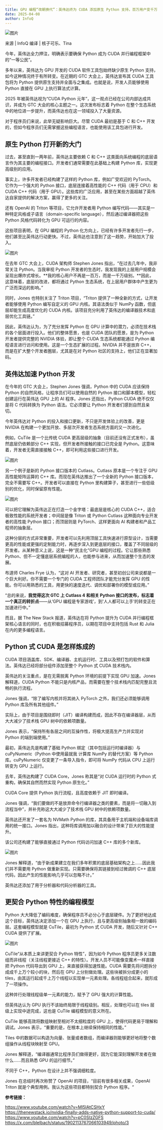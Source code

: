```yaml
---
title: GPU 编程“改朝换代”：英伟达终为 CUDA 添加原生 Python 支持，百万用户变千万？
date: 2025-04-08
author: InfoQ
---
```

![图片](https://ai.programnotes.cn/img/ai/5d8e3d8cb02bb33580aeefac6a437db4.gif)  

来源 | InfoQ  编译 | 核子可乐、Tina  

今年，英伟达全力押注，明确表示要确保 Python 成为 CUDA 并行编程框架中的“一等公民”。

多年以来，英伟达为 GPU 开发的 CUDA 软件工具包始终缺少原生 Python 支持，如今这种情况终于有所转变。在近期的 GTC 大会上，英伟达宣布其 CUDA 工具包将为 Python 提供原生支持并全面与之集成。也就是说，开发人员能够使用 Python 直接在 GPU 上执行算法式计算。

2025 年被英伟达视为“CUDA Python 元年”，这一观点已经在公司内部达成共识，并成为 GTC 大会的核心主题之一。这次发布标志着 Python 在整个生态系统中的地位进一步提升，而英伟达也在这一领域投入了大量资源。

对于程序员们来说，此举无疑影响巨大。尽管 CUDA 最初是基于 C 和 C++ 开发的，但如今程序员们无需掌握这些编程语言，也能使用该工具包进行开发。

## 原生 Python 打开新的大门

过去，甚至直到一两年前，英伟达主要依赖 C 和 C++ 这类面向系统编程的底层语言作为其主要的编程接口。开发者们通常需要在此基础上构建 Python 库，实现更高级别的应用。

事实上，许多开发者已经构建了这样的 Python 库，例如广受欢迎的 PyTorch。它作为一个强大的 Python 接口，底层连接着高性能的 C++ 代码（用于 CPU）和 CUDA C++ 代码（用于 GPU）。这些库的广泛应用，甚至在某些方面超越了英伟达自家提供的解决方案，赢得了更多的关注。

还有 OpenAI 的 Triton 等项目，它允许开发者用 Python 编写代码——其实是一种特定风格或子语言（domain-specific language），然后通过编译器把这些 Python 风格代码转化为 GPU 可运行的内容。

这些项目表明，在 GPU 编程的 Python 化方向上，已经有许多开发者先行一步，他们甚至比英伟达行动更快。不过，英伟达也注意到了这一趋势，开始加大了投入。

![图片](https://ai.programnotes.cn/img/ai/a35f24eb898bf1c7e5268d1b1adf0724.jpeg)  

在去年 GTC 大会上，CUDA 架构师 Stephen Jones 指出，“在过去几年中，我非常关注 Python。当我审视 Python 开发者的生态时，我发现我的上层用户规模会呈现出爆炸式增长。**我的核心用户不再是一百万，而是一千万级别。**因此，这意味着，底层的改进，都将通过 Python 生态系统，在上层用户群体中产生更为广泛而深远的影响。”

同时，Jones 也特别关注了 Triton 项目，“Triton 提供了一种全新的方式，让开发者能够使用 Python 编写自定义的 GPU 内核。其语法类似于 NumPy 函数，但底层却能生成高度优化的 CUDA 内核。该项目充分利用了英伟达的编译器技术和底层优化工具链。”

因此，英伟达认为，为了充分发挥 Python 在 GPU 计算中的潜力，必须在技术栈的各个层面进行投入。他们的整体愿景，也是 CUDA 团队的愿景，是为 Python 开发者提供完整的 NVIDIA 体验，即让整个 CUDA 生态系统都能通过 Python 编程语言进行访问和使用。这是一个生态扩展的过程。NVIDIA 并不是放弃 C++，而是在扩大整个开发者圈层，尤其是在对 Python 社区的支持上，他们正在显著加码。


## 英伟达加速 Python 开发

在今年的 GTC 大会上，Stephen Jones 强调，Python 中的 CUDA 应该保持 Python 的自然风格，让程序员们可以使用自然的 Python 接口和脚本模型，轻松创建运行在英伟达 GPU 上的 AI 程序。Jones 还指出，Python CUDA 绝不仅仅是将 C 代码转换为 Python 语法。它必须要让 Python 开发者们感到自然且亲切。

今年英伟达对 Python 的投入和接口更新，不只是开发体验上的改善，更是 NVIDIA 在构建一个更加开放、多层次开发者生态系统方面的又一次进化。

例如，CuTile 是一个比传统 CUDA 更高层级的抽象（目前还没有正式发布），虽然底层仍依赖部分 C++ 实现，但开发者所接触的接口已完全是 Python。这意味着，开发者无需直接接触 C++，即可利用这些接口进行开发。

![图片](https://ai.programnotes.cn/img/ai/d46fa62d0695cdbdd994d69a43170349.jpeg)  

另一个例子是新的 Python 接口版本的 Cutlass。Cutlass 原本是一个专注于 GPU 高性能矩阵运算的 C++ 库。而现在英伟达推出了一个全新的 Python 接口版本，完全不需要写 C++。开发者可以直接在 Python 里构建算子，甚至进行一些低级别的优化，同时保留原有性能。

![图片](https://ai.programnotes.cn/img/ai/c0accb659a8b0083c5cbadf1f5c022fe.jpeg)  

可以把它理解为英伟达正在打造一个金字塔：最底层是核心的 CUDA C++，适合极致性能的系统开发者；中间层是像 Triton 或 Python Cutlass 这种面向专业开发者的高性能 Python 接口；而顶层则是 PyTorch、这样更面向 AI 构建者和产品工程师的抽象层。

这种分层的方式非常重要，开发者可以先利用顶层工具快速进行原型设计，当需要更高的性能或更强的定制能力时，再逐步深入到更底层的接口，覆盖了不同层级的开发者。从某种意义上说，这是一种“民主化”GPU 编程的过程。它让那些熟悉 Python、但不一定懂底层系统编程的人，也能参与进来，从而加速整个生态的发展。

布道师 Charles Frye 认为，“这对 AI 开发者、研究者，甚至初创公司来说都是一个巨大利好。你不需要一个专门的 CUDA 工程师团队才能充分发挥 GPU 的性能。你可以用熟悉的工具，用更快的速度迭代、调优和部署你的模型或应用。”

“总的来说，**我觉得这次 GTC 上 Cutlass 4 和相关 Python 接口的发布，标志着一个真正的转折点**——从‘GPU 编程是专家游戏’，到‘人人都可以上手’的转变正在加速进行中。”

而且，据 The New Stack 报道，英伟达在将 Python 提升为 CUDA 并行编程框架核心语言的同时，也在积极招募程序员，以期在项目中支持包括 Rust 和 Julia 在内的更多编程语言。


## Python 式 CUDA 是怎样炼成的

CUDA 项目涵盖库、SDK、编译器、主机运行时、工具以及预打包的软件和算法。英伟达已经将部分组件添加至整个 Python 式 CUDA 技术栈内。

英伟达的关注重点，是在无需脱离 Python 环境的前提下实现 GPU 加速。Jones 解释道，CUDA Python 不能只是内核产品，而需要在整个技术栈内匹配完整且流畅的执行流程。

Jones 强调，“除了编写内核并将其纳入 PyTorch 之外，我们还必须能够调用 Python 库及所有其他组件。”

实际上，由于项目是围绕即时（JIT）编译构建而成，因此不存在编译器层，从而大大减少了技术栈 GPU 树中的依赖项数量。

Jones 表示，“保持所有各层之间的互操作性，将极大提高生产力并实现对 Python 的端到端使用。”

最初，英伟达先是构建了基础 Python 绑定（其中包括运行时编译器）与 cuPyNumeric（Python 中使用最就我 计算库 NumPy 的替代方案）等 Python 库。cuPyNumeric 仅变更了一条导入指令，即可将 NumPy 代码从 CPU 上运行转变为 GPU 上运行。

去年，英伟达构建了 CUDA Core，Jones 称其是“对 CUDA 运行时的 Python 式重构，确保其自然而然实现 Python 原生化。”

CUDA Core 提供 Python 执行流程，且高度依赖于 JIT 即时编译。

Jones 强调，“我们要做的不是放弃命令行编译器之类的要素，而是将一切融入到流程当中”，并补充称这大大减少了技术栈 GPU 树中的依赖项数量。

英伟达还开发了一套名为 NVMath Python 的库，其具备用于主机端和设备端库调用的统一接口。Jones 指出，这种将库调用加以融合的设计带来了巨大的性能提升。

该公司还构建了能够直接通过 Python 代码访问加速 C++ 库的多个新库。


![图片](https://ai.programnotes.cn/img/ai/c0f58b705121efa2c321bb7cab3c4319.jpeg)  

Jones 解释道，“由于新成果建立在我们多年积累的底层基础架构之上……因此我们并不需要用 Python 做重新实现。只需要确保将其链接到经过微调的 C++ 底层代码，因此产生的性能影响几乎可以忽略不计。”

英伟达还添加了用于分析器和代码分析器的工具。


## 更契合 Python 特性的编程模型

Python 大大降低了编码难度，确保程序员不必分心于底层硬件。为了更好地达成这个目标，英伟达决定添加一个在 GPU 上执行，且与更高级别抽象相一致的编码层。这套编程模型就是 CuTile，最初为 Python 式 CUDA 开发，随后又针对 C++ CUDA 提供了扩展。

![图片](https://ai.programnotes.cn/img/ai/482142fc442fc09e9d5c048d20c9dff9.png)  


CuTile“从本质上来讲更契合 Python 特性”，因为如今 Python 程序员更多关注数组而非线程（关注线程更接近 C++ 的特性）。开发人员不可能像变魔术一样直接把 Python 代码导出到 GPU 上，来直接获得加速性能。CUDA 需要先将问题拆分成成千上万个较小的块，然后在 GPU 上分别做处理。这些块被拆分成更小的 tiles，由其运行起成千上万个线程以实现单一元素处理。各线程组合起来，就形成了一项操作。

这种并行处理线程级单一元素的能力，赋予了 GPU 强大的计算性能。

但英伟达认为 GPU 执行不该始终局限于线程级别。相反，处理也可以在 tiles 层级上实现中途完成，这也是 CuTile 编程模型的意义所在。

CuTile 能够高效将数组映射至相对不太细粒度的 GPU 上，使得代码更易于理解和调试。Jones 表示，“重要的是，在根本上继续保持相同的性能。”

Tiles 中的数据可以构造为向量、张量或者数组，而编译器则能够更好地将整个数组操作从线程块映射至 GPU。

Jones 解释道，“编译器通常比程序员们做得更好，因为它能深刻理解开发者在做什么……而且熟悉 GPU 的运行细节。”

不同于 C++，Python 在设计上并不强调细粒度。

Jones 在总结时再次称赞了 OpenAI 的项目，“目前有很多相关成果，OpenAI Triton 就是个典型用例。我认为这些项目都特别契合 Python 程序。“


**参考链接：**

https://www.youtube.com/watch?v=Ml5lAtCSHxY  
https://thenewstack.io/nvidia-finally-adds-native-python-support-to-cuda/  
https://www.youtube.com/watch?v=pC0SIzZGFS  
https://x.com/blelbach/status/1902113767066103949/photo/3
